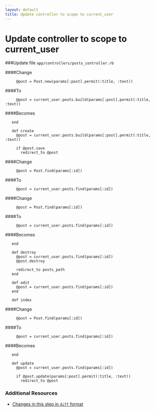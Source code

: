 ```yaml
---
layout: default
title: Update controller to scope to current_user
---
```


<h1 id="main">Update controller to scope to current_user</h1>

###Update file `app/controllers/posts_controller.rb`

####Change
```
     @post = Post.new(params[:post].permit(:title, :text))
```


####To
```
     @post = current_user.posts.build(params[:post].permit(:title, :text))
```


####Becomes
```
   end
 
   def create
     @post = current_user.posts.build(params[:post].permit(:title, :text))
 
     if @post.save
       redirect_to @post

```


####Change
```
     @post = Post.find(params[:id])
```


####To
```
     @post = current_user.posts.find(params[:id])
```


####Change
```
     @post = Post.find(params[:id])
```


####To
```
     @post = current_user.posts.find(params[:id])
```


####Becomes
```
   end
 
   def destroy
     @post = current_user.posts.find(params[:id])
     @post.destroy
 
     redirect_to posts_path
   end
 
   def edit
     @post = current_user.posts.find(params[:id])
   end
 
   def index

```


####Change
```
     @post = Post.find(params[:id])
```


####To
```
     @post = current_user.posts.find(params[:id])
```


####Becomes
```
   end
 
   def update
     @post = current_user.posts.find(params[:id])
 
     if @post.update(params[:post].permit(:title, :text))
       redirect_to @post

```



### Additional Resources

* [Changes in this step in `diff` format](https://github.com/software-academy/devise_bdd/commit/10d5ccd5d3260891ddcd67e62e48b45ff7fae3b9)

